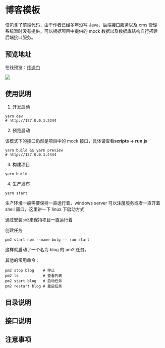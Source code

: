 # 博客模板

仅包含了前端代码，由于作者已经多年没写 Java，后端接口服务以及 cms 管理系统暂时没有提供，可以根据项目中提供的 mock 数据以及数据库结构自行搭建后端接口服务。

## 预览地址

在线预览：[传送门](https://zhoubangfu.com)

![](https://p9-juejin.byteimg.com/tos-cn-i-k3u1fbpfcp/ad7d30bc18cd47d0a2241aaab63b281b~tplv-k3u1fbpfcp-watermark.image)

## 使用说明

1. 开发启动

```shell
yarn dev
# http://127.0.0.1:3344
```

2. 预览启动

该模式下的接口仍然是项目中的 mock 接口，具体请查看**scripts -> run.js**

```shell
yarn build && yarn preview
# http://127.0.0.1:4444
```

3. 构建项目

```shell
yarn build
```

4. 生产发布

```
yarn start
```

生产环境一般需要保持一直运行着，windows server 可以注册服务或者一直开着 shell 窗口，这里讲一下 linux 下启动方式

通过安装`pm2`来保持项目一直运行着

创建任务

```shell
pm2 start npm --name bolg -- run start
```

这样就启动了一个名为 blog 的 pm2 任务。

其他的常用命令：

```shell
pm2 stop blog    # 停止
pm2 ls           # 查看列表
pm2 start blog   # 启动任务
pm2 restart blog # 重启任务
```

## 目录说明

## 接口说明

## 注意事项
